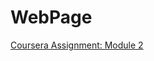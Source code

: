 # WebPage
<a href="https://mariusbmm.github.io/WebPage/WebDev_Coursera/module2-solution/index.html" target="_blank">Coursera Assignment: Module 2</a>